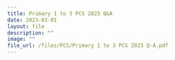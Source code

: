 ```yaml
---
title: Primary 1 to 3 PCS 2023 Q&A
date: 2023-03-01
layout: file
description: ""
image: ""
file_url: /files/PCS/Primary 1 to 3 PCS 2023 Q-A.pdf
---
```

